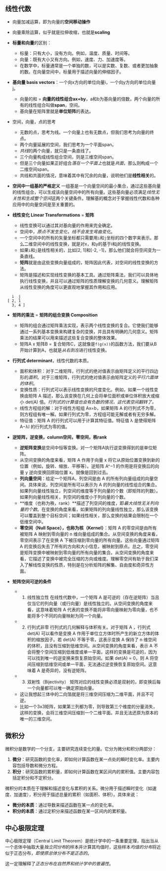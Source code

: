## 线性代数

- 向量加减运算，即为向量的**空间移动操作**
- 向量乘除运算，似乎就是拉伸收缩，也就是**scaling**
- **标量和向量**的区别：
  - 标量：只有大小，没有方向。例如，温度、质量、时间等。
  - 向量：既有大小又有方向。例如，速度、力、加速度等。
  - 在数学中，标量通常是一个单独的数，可以是实数、复数、或者更加抽象的数。在向量空间中，标量用于描述向量的伸缩因子。

- **基向量 basis vectors**：一个向x方向的单位向量i，一个向y方向的单位向量j。
  - 向量的和 = **向量的线性组合ax+by**，a和b为基向量的倍数，两个向量的所有的线性组合叫做**span**，空间。
  - 基向量在矩阵里就是**单位矩阵**的表达。

- 空间，向量，点的思考
  - 无数的点，思考为线。一个向量上也有无数点，但我们思考为向量的终点。
  - 两个向量延展的空间，我们思考为一个平面span。
  - *共线*的两个向量，就只是一条直线了。
  - 三个向量构成线性组合空间，则是三维空间span。
  - 但是三个向量如果正好组合*落在一个平面上*也就是*共面*，那么则构成一个二维空间span。
  - 共线和共面的情况，意味着其中有冗余的向量，说明他们是**线性相关**的。

- **空间中一组基的严格定义**
  一组基是一个向量空间的最小集合，通过这些基向量的线性组合，可以生成该向量空间中的所有向量。这些基向量必须满足*线性无关性和生成整个空间*这两个关键条件。理解基的概念对于掌握线性代数和各种应用中的向量空间是至关重要的。

- **线性变化 Linear Transformations** = **矩阵**
  - 线性变换可以通过其对基向量的作用来完全确定。
  - 空间中，*原点不发生变化*，*线不会发生弯曲变化*。
  - 一个空间中的所有的矢量坐标都只需要用`i`和`j`坐标的四个数字来表示。那么二维空间中的线性变换，就是对x，和y的基于i和j的线性变换。
  - 如果`i`和`j`是线性相关的，比如[2, 1]和[-2, -1]，那么他们就会将空间变为一条直线。
  - **矩阵**就是由这些变换向量组成的，矩阵因此代表，对空间的线性变换的方法。
  - 矩阵是描述和实现线性变换的基本工具。通过矩阵乘法，我们可以具体地执行线性变换，并且可以通过矩阵的性质理解变换的几何意义。理解矩阵从线性变换的角度可以更直观地掌握其作用和应用。

```
   i  j
 [ 2, 1
   3, 4 ]
```
- **矩阵的乘法** = **矩阵的组合变换 Composition**
  - 矩阵的组合通过矩阵乘法实现，表示两个线性变换的复合。它使我们能够通过一系列基本变换来构建复杂的变换，并且具有明确的几何意义。矩阵乘法的结果可以用来描述这些复合变换的整体效果。
  - 矩阵A x 矩阵B = 复合矩阵C，这就像是`f(g(x))`的函数方法，我们要从B开始计算到A，也就是*从右到左*进行线性变换。

- **行列式 determinant**，线性代数的本质。
  - 面积和体积：对于二维矩阵，行列式的绝对值表示由矩阵定义的平行四边形的*面积*。对于三维矩阵，行列式的绝对值表示由矩阵定义的*平行六面体的体积*。
  - 变换性质：行列式可以表示线性变换的尺度变化。例如，如果一个线性变换由矩阵 A 描述，那么该变换在几何上会将单位面积或单位体积放大或缩小 
det(A) 倍。*行列式的计算值也会有负数的情况，这代表空间翻转了。*
  - 线性方程组的解：对于线性方程组 Ax=b，如果矩阵 A 的行列式不为零，则方程组有唯一解。如果行列式为零，方程组可能无解或者有无穷多解。
  - 特征值：矩阵 A 的行列式可以用于计算其特征值。特征值 λ 是使得矩阵 A−λI 的行列式为零的值。

- **逆矩阵，逆变换，column空间，零空间，秩rank**
  - **逆矩阵变换**是空间中恒等变换。对一个矩阵A执行逆变换得到的是单位矩阵。
  - 从空间变换的角度来看，矩阵 A 作用于向量 x 将它从原始位置变换到新的位置（例如，旋转、缩放、平移等）。逆矩阵 A^−1 的作用是将变换后的向量 y 逆向变换回原始位置 x。就像是回到过去。
  - **列向量空间**：给定一个矩阵A，列空间是由 A 的所有列向量组成的向量空间。具体来说，列空间是所有可以表示为 A 的列向量的线性组合的集合。如果列向量线性独立，列空间的维度等于列向量的个数（即矩阵的列数）。如果列向量线性相关，列空间的维度小于列向量的个数。
  - **维度（也称为秩，rank）**描述了列空间的维度，即*最大线性无关列向量的个数*。在变换的角度来看，如果矩阵的列向量线性独立，那么该变换可以覆盖到整个目标空间；如果线性相关，那么变换的结果会限制在一个低维空间中。
  - **零空间（Null Space），也称为核（Kernel）**：矩阵 A 的零空间是由所有被矩阵 A 映射到零向量的 n 维向量组成的集合。从空间变换的角度来看，零空间表示了在变换 A 下被压缩到零向量的所有向量。这些向量通过矩阵 A 的变换后失去了所有的方向和大小信息，被映射到原点。总之，零空间是矩阵变换中被映射到零向量的所有向量的集合。从空间变换的角度来看，它描述了变换中被完全压缩的方向或维度。理解零空间有助于我们深入了解线性变换的性质，特别是在分析矩阵的解集、自由度和奇异性方面。

- **矩阵空间可逆的条件**
  - 1. 线性独立性
    在线性代数中，一个矩阵 A 是可逆的（存在逆矩阵）当且仅当它的列向量（或行向量）是线性独立的。从空间变换的角度来看，这意味着矩阵 A 代表的变换不能将非零向量映射为零向量，也不能将多个不同的向量映射为同一个向量。
  - 2. 行列式非零
    行列式的几何解释与体积有关。对于矩阵 A ，行列式 det(A) 可以看作是变换 A 作用于单位立方体时所产生的新立方体的体积的缩放因子。若 det(A) 不等于零，这表示变换 A 保持了 n 维空间的体积，且没有压缩到低维空间。从空间变换的角度来看，表示 A 不会将整个空间压缩到低维度或单一平面，这样的变换是可逆的，因为可以找到唯一的逆变换来恢复原始空间。如果 det(A) = 0，则 A 将空间压缩到低维空间或单一平面，无法通过逆变换恢复原始空间。这意味着 A 是奇异的，没有逆矩阵。
  - 3. 双射性（Bijectivity）
    矩阵对应的线性变换必须是双射的，即变换后每一个向量都可以唯一确定原始向量。
  - 这让我想起三体中的二向箔就是将三维空间压缩为二维平面，并且不可逆。
  - 比如一个3x3矩阵，如果第三列都为零，则导致第三个维度的分量消失，这样的变换，会将三维空间压缩到一个二维平面。并且无法还原为原本的唯一的三维空间。

## 微积分

微积分是数学的一个分支，主要研究连续变化的量。它分为微分和积分两部分：

1. **微分**：研究函数的变化率，即如何计算函数在某一点处的瞬时变化率。主要内容包括导数和微分方程。
2. **积分**：研究函数的累积量，即如何计算函数在某区间内的累积值。主要内容包括定积分和不定积分。

微积分的本质在于理解和描述变化与累积的关系。微分用于描述瞬时变化（如速度、加速度），积分用于描述总量的累积（如面积、体积）。具体来说：

- **微分的本质**：通过导数来描述函数在某一点的变化率。
- **积分的本质**：通过定积分来描述函数在某一区间内的累积量。

## 中心极限定理

中心极限定理（Central Limit Theorem）是统计学中的一条重要定理，指出当从一个总体中抽取大量*独立同分布*的样本并计算其均值时，这些样本*均值的分布*将近似于正态分布，*即使原总体分布不是正态的*。

这一定理解释了*正态分布在自然界和统计学中的普遍性*。
